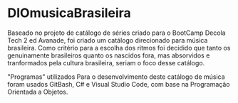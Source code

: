 
# DIOmusicaBrasileira
Baseado no projeto de catálogo de séries criado para o BootCamp Decola Tech 2 ed Avanade, foi criado um catálogo direcionado para música brasileira. Como critério para a escolha dos ritmos foi decidido que tanto os genuinamente brasileiros quanto os nascidos fora, mas absorvidos e tranformados pela cultura brasileira, seriam o foco desse catálogo.

"Programas" utilizados
Para o desenvolvimento deste catálogo de música foram usados GitBash, C# e Visual Studio Code, com base na Programação Orientada a Objetos.

